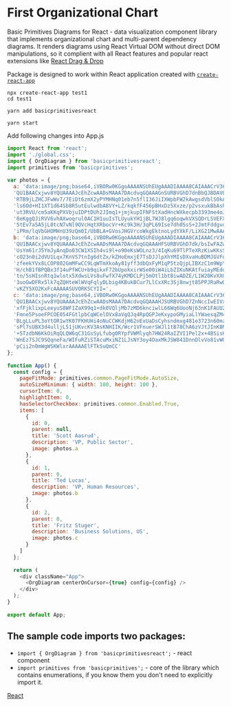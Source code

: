 # First Organizational Chart

Basic Primitives Diagrams for React - data visualization component library that implements organizational chart and multi-parent dependency diagrams. It renders diagrams using React Virtual DOM without direct DOM manipulations, so it complient with all React features and popular react extensions like [React Drag & Drop](http://react-dnd.github.io/react-dnd/about)

Package is designed to work within React application created with [`create-react-app`](https://facebook.github.io/create-react-app/)

```
npx create-react-app test1
cd test1

yarn add basicprimitivesreact

yarn start
```

Add following changes into App.js

```JavaScript
import React from 'react';
import './global.css';
import { OrgDiagram } from 'basicprimitivesreact';
import primitives from 'basicprimitives';
 
var photos = {
  a: 'data:image/png;base64,iVBORw0KGgoAAAANSUhEUgAAADIAAAA8CAIAAACrV36WAAAAAXNSR0IArs4c6QAAAARn' + 
  'QU1BAACxjwv8YQUAAAAJcEhZcwAADsMAAA7DAcdvqGQAAAGnSURBVGhD7dnBbQJBDAVQk1o2QjlQwKYGzpSwKQfq4IxIC' + 
  'RTB9jLZHCJFwWv7/7EiDt6zmX2yPYMHNq01eb7n5flI36JiIXWpbFW2kAwgsdVblS0kA0hs9db/ZWs+vW/Wno9PxPE3dh' + 
  'ls6Od+HI1XT1d64Sb8R5utEulwdbA8VY+LZ/kqkfF456pBHxDz5Xxze/p2vsxukBbAshTVOE0PO4B2cUlWKrgUTKsrV0e' + 
  'ut3RVU/cm5aKKqPXVbjuIDPtDUh2JImq1+jmjkupIFNFStXadHncWXkecpb3393me4oJZnionXyjLV6W4QFZEleHCWNG+' + 
  '0eKggQJiRVV6vhAXwoqrul0AC1H1uuIsTLUyukYH1jBL7WJ8lgq6oqwkVXSQDrLSVEFXjJWoirlCrFRVyBVhJasirgCr6' + 
  '5tEv7a5A5jL0tcN7vNl9OVcHqtXRbocVr+Kc9k3H/3qPL69Ise7dh0SsS+2JmtFddgvdy/gGbY7Jdp2GRcyrlu1BfUjxt' + 
  'iPRm/lqVbGHOMHnU39zQm0I/UbBLA+GVosJHGVrcoWkgEktnoLydYXkF/LiXG21MwAAAAASUVORK5CYII=',
  b: 'data:image/png;base64,iVBORw0KGgoAAAANSUhEUgAAADIAAAA8CAIAAACrV36WAAAAAXNSR0IArs4c6QAAAARn' + 
  'QU1BAACxjwv8YQUAAAAJcEhZcwAADsMAAA7DAcdvqGQAAAHFSURBVGhD7dk/bsIwFAZwp2dJOqCeIJwAunTqEcIYDsDYr' + 
  'UsYm61rJ5YmJyAnqDo03CW1XSIh4vi9l+o90eKsWOLnz3/4IqKu69TlPTeXRzKiwKKsS0grpEVJgDI27K2QFiUBytg/u7' + 
  'cO23n0i2dVU1Lqx7KnVS7tnIg6dtZx/kZHoEmxjE7TsDJJlpXhYMIsDXvaHuBDMJGVFq1u296nLVLn1zdv77BrIguer4r' + 
  'zfeekYVx8LCOP802GmMFwCC9LqWTmXkoAy81yff3dbQxFyM1qP5tzQjpLIBXzC1m9WpYD1eM9GBYfy/7CO1DFaw6rlIKu' + 
  'H/chB1fBPQBx3f14uPfWCU+b9qikxF72bUpokxirWSe00iW4iLbZIKuNKAtfuiayMEdqrELo0OZQuZnIwlwQpkKMXC/N+' + 
  'tn/5sHIsnRtq1wlotx5XdwsLVs8uFwfX74yKMDCLPj5mOtl1btBiwADZE/L1W20KvXXG07WSLexUUENVbTY9IsH3sacaY' + 
  '3uoGwDFRx5lk7qZQHteWlWVqFqlyDLbig4KBukBCur7LlCxXRc3Sj8nwjt85PPJRaRwOmHBhYltJBWSIuSAGVs2Fv/IK1' + 
  'vKZY5XO2KxFcAAAAASUVORK5CYII=',
  c: 'data:image/png;base64,iVBORw0KGgoAAAANSUhEUgAAADIAAAA8CAIAAACrV36WAAAAAXNSR0IArs4c6QAAAARn' + 
  'QU1BAACxjwv8YQUAAAAJcEhZcwAADsMAAA7DAcdvqGQAAAHJSURBVGhD7ZnNccIwEIVxagEODBWYfkg70EbuIR1QAcMBu' + 
  'xfFjklixpLeeyuS8WF1ZaX99q1+dk0VQljMb7zMD6knciwlL66Wq6UooNj63nK1FAUU2/K99fFaxcfu2Cokj7bdU20aza' + 
  'Fmne5PsoeFPCOE054FGtlpbCqWCelOVx8aVgQJq4RpQGPJeKxypoGMyiaLlYWaesqZM4pxWEkvWRfJw4rBGKzU8kw64gF' + 
  'BLgLLuPL3oYtOR1wYK07FKHUHi4oNuCCWKdjH62nExUaDsCyhsndmxg481e3723n60mzXS8Pzo0wBWM01QlVvVooLi62l' + 
  'sPl7sUBX3d4ulljL51jUKvcKV3AsKNHIIK/Wcr1VFnuerSWJl1tB78ChA6zVJtJInK8Nt7jdCmDFs6jK1R53VaX1Z+gBe' + 
  '+5TzdbN6KkOiRqQLQW6qC31GsSyLfubg0RYpfVWMlyqh7HW24RaIZVI1Pel2x+4BSisHFi09ct/oIBQ3T8Y6CT+/D7L9r' + 
  'WnEz7SJC9SQqneFa/WIFuRZiSTAcuMxiNZ1LJsNY3oy4OaxMkJSW841DnnDlvVo81vWOqtf4jCsRSRXS1XS1FAsfW95Wo' + 
  'pCii2n0mWgWSKWlxrAAAAAElFTkSuQmCC'
};
 
function App() {
  const config = {
    pageFitMode: primitives.common.PageFitMode.AutoSize,
    autoSizeMinimum: { width: 100, height: 100 },
    cursorItem: 0,
    highlightItem: 0,
    hasSelectorCheckbox: primitives.common.Enabled.True,
    items: [
      {
        id: 0,
        parent: null,
        title: 'Scott Aasrud',
        description: 'VP, Public Sector',
        image: photos.a
      },
      {
        id: 1,
        parent: 0,
        title: 'Ted Lucas',
        description: 'VP, Human Resources',
        image: photos.b
      },
      {
        id: 2,
        parent: 0,
        title: 'Fritz Stuger',
        description: 'Business Solutions, US',
        image: photos.c
      }
    ]
  };
 
  return (
    <div className="App">
      <OrgDiagram centerOnCursor={true} config={config} />
    </div>
  );
}
 
export default App;
```

## The sample code imports two packages:

* `import { OrgDiagram } from 'basicprimitivesreact';` - react component
* `import primitives from 'basicprimitives';` - core of the library which contains enumerations, if you know them you don't need to explicitly import it.

[React](../src/Samples/FirstOrganizationalChart.js)

